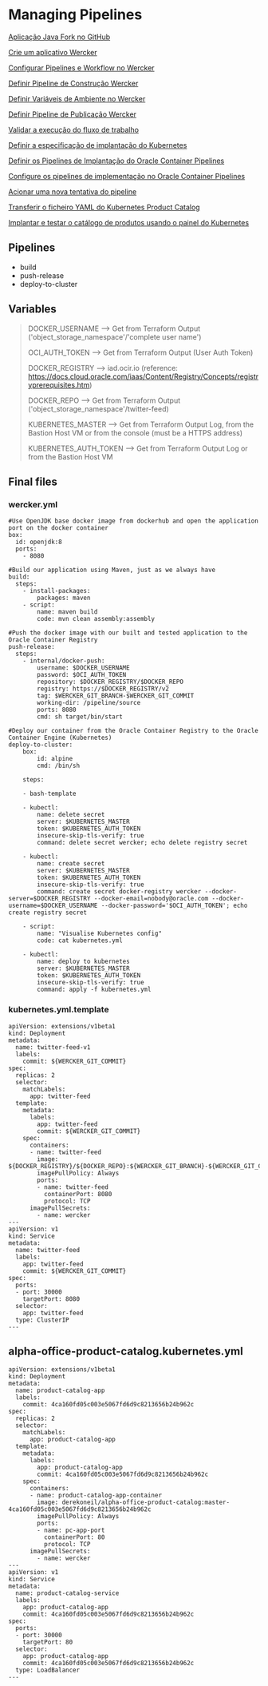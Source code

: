 # Managing Pipelines

[Aplicação Java Fork no GitHub](https://www.manula.com/manuals/hoshikawa-cristiano/devops-containers/1/pt/topic/passo-1-aplicacao-java-fork-no-github)

[Crie um aplicativo Wercker](https://www.manula.com/manuals/hoshikawa-cristiano/devops-containers/1/pt/topic/passo-3-crie-um-aplicativo-wercker)

[Configurar Pipelines e Workflow no Wercker](https://www.manula.com/manuals/hoshikawa-cristiano/devops-containers/1/pt/topic/passo-4-configurar-pipelines-e-workflow-no-wercker)

[Definir Pipeline de Construção Wercker](https://www.manula.com/manuals/hoshikawa-cristiano/devops-containers/1/pt/topic/passo-5-definir-pipeline-de-construcao-wercker)

[Definir Variáveis de Ambiente no Wercker](https://www.manula.com/manuals/hoshikawa-cristiano/devops-containers/1/pt/topic/passo-6-definir-variaveis-de-ambiente-no-wercker)

[Definir Pipeline de Publicação Wercker](https://www.manula.com/manuals/hoshikawa-cristiano/devops-containers/1/pt/topic/passo-7-definir-pipeline-de-publicacao-wercker)

[Validar a execução do fluxo de trabalho](https://www.manula.com/manuals/hoshikawa-cristiano/devops-containers/1/pt/topic/etapa-8-validar-a-execucao-do-fluxo-de-trabalho)

[Definir a especificação de implantação do Kubernetes](https://www.manula.com/manuals/hoshikawa-cristiano/devops-containers/1/pt/topic/passo-9-definir-a-especificacao-de-implantacao-do-kubernetes)

[Definir os Pipelines de Implantação do Oracle Container Pipelines](https://www.manula.com/manuals/hoshikawa-cristiano/devops-containers/1/pt/topic/passo-10-definir-os-pipelines-de-implantacao-do-wercker)

[Configure os pipelines de implementação no Oracle Container Pipelines](https://www.manula.com/manuals/hoshikawa-cristiano/devops-containers/1/pt/topic/passo-11-configure-os-pipelines-de-implementacao-no-wercker)

[Acionar uma nova tentativa do pipeline](https://www.manula.com/manuals/hoshikawa-cristiano/devops-containers/1/pt/topic/passo-13-acionar-uma-nova-tentativa-do-pipeline)

[Transferir o ficheiro YAML do Kubernetes Product Catalog](https://www.manula.com/manuals/hoshikawa-cristiano/devops-containers/1/pt/topic/passo-14-validar-a-implantacao)

[Implantar e testar o catálogo de produtos usando o painel do Kubernetes](https://www.manula.com/manuals/hoshikawa-cristiano/devops-containers/1/pt/topic/passo-16-implantar-e-testar-o-catalogo-de-produtos-usando-o-painel-do-kubernetes)

## Pipelines

* build
* push-release
* deploy-to-cluster

## Variables

>
> DOCKER_USERNAME --> Get from Terraform Output ('object_storage_namespace'/'complete user name')
>
> OCI_AUTH_TOKEN --> Get from Terraform Output (User Auth Token)
>
> DOCKER_REGISTRY --> iad.ocir.io (reference: https://docs.cloud.oracle.com/iaas/Content/Registry/Concepts/registryprerequisites.htm)
> 
> DOCKER_REPO --> Get from Terraform Output ('object_storage_namespace'/twitter-feed)
> 
> KUBERNETES_MASTER --> Get from Terraform Output Log, from the Bastion Host VM or from the console (must be a HTTPS address)
> 
> KUBERNETES_AUTH_TOKEN --> Get from Terraform Output Log or from the Bastion Host VM
>

## Final files

### wercker.yml

    #Use OpenJDK base docker image from dockerhub and open the application port on the docker container
    box:
      id: openjdk:8
      ports:
        - 8080

    #Build our application using Maven, just as we always have
    build:
      steps:
        - install-packages:
            packages: maven
        - script:
            name: maven build
            code: mvn clean assembly:assembly

    #Push the docker image with our built and tested application to the Oracle Container Registry
    push-release:
      steps:
        - internal/docker-push:
            username: $DOCKER_USERNAME
            password: $OCI_AUTH_TOKEN
            repository: $DOCKER_REGISTRY/$DOCKER_REPO
            registry: https://$DOCKER_REGISTRY/v2
            tag: $WERCKER_GIT_BRANCH-$WERCKER_GIT_COMMIT
            working-dir: /pipeline/source
            ports: 8080
            cmd: sh target/bin/start

    #Deploy our container from the Oracle Container Registry to the Oracle Container Engine (Kubernetes)
    deploy-to-cluster:
        box:
            id: alpine
            cmd: /bin/sh

        steps:

        - bash-template

        - kubectl:
            name: delete secret
            server: $KUBERNETES_MASTER
            token: $KUBERNETES_AUTH_TOKEN
            insecure-skip-tls-verify: true
            command: delete secret wercker; echo delete registry secret

        - kubectl:
            name: create secret
            server: $KUBERNETES_MASTER
            token: $KUBERNETES_AUTH_TOKEN
            insecure-skip-tls-verify: true
            command: create secret docker-registry wercker --docker-server=$DOCKER_REGISTRY --docker-email=nobody@oracle.com --docker-username=$DOCKER_USERNAME --docker-password='$OCI_AUTH_TOKEN'; echo create registry secret

        - script:
            name: "Visualise Kubernetes config"
            code: cat kubernetes.yml

        - kubectl:
            name: deploy to kubernetes
            server: $KUBERNETES_MASTER
            token: $KUBERNETES_AUTH_TOKEN
            insecure-skip-tls-verify: true
            command: apply -f kubernetes.yml

### kubernetes.yml.template

    apiVersion: extensions/v1beta1
    kind: Deployment
    metadata:
      name: twitter-feed-v1
      labels:
        commit: ${WERCKER_GIT_COMMIT}
    spec:
      replicas: 2
      selector:
        matchLabels:
          app: twitter-feed
      template:
        metadata:
          labels:
            app: twitter-feed
            commit: ${WERCKER_GIT_COMMIT}
        spec:
          containers:
          - name: twitter-feed
            image: ${DOCKER_REGISTRY}/${DOCKER_REPO}:${WERCKER_GIT_BRANCH}-${WERCKER_GIT_COMMIT}
            imagePullPolicy: Always
            ports:
            - name: twitter-feed
              containerPort: 8080
              protocol: TCP
          imagePullSecrets:
            - name: wercker
    ---
    apiVersion: v1
    kind: Service
    metadata:
      name: twitter-feed
      labels:
        app: twitter-feed
        commit: ${WERCKER_GIT_COMMIT}
    spec:
      ports:
      - port: 30000
        targetPort: 8080
      selector:
        app: twitter-feed
      type: ClusterIP
    ---

## alpha-office-product-catalog.kubernetes.yml

    apiVersion: extensions/v1beta1
    kind: Deployment
    metadata:
      name: product-catalog-app
      labels:
        commit: 4ca160fd05c003e5067fd6d9c8213656b24b962c
    spec:
      replicas: 2
      selector:
        matchLabels:
          app: product-catalog-app
      template:
        metadata:
          labels:
            app: product-catalog-app
            commit: 4ca160fd05c003e5067fd6d9c8213656b24b962c
        spec:
          containers:
          - name: product-catalog-app-container
            image: derekoneil/alpha-office-product-catalog:master-4ca160fd05c003e5067fd6d9c8213656b24b962c
            imagePullPolicy: Always
            ports:
            - name: pc-app-port
              containerPort: 80
              protocol: TCP
          imagePullSecrets:
            - name: wercker
    ---
    apiVersion: v1
    kind: Service
    metadata:
      name: product-catalog-service
      labels:
        app: product-catalog-app
        commit: 4ca160fd05c003e5067fd6d9c8213656b24b962c
    spec:
      ports:
      - port: 30000
        targetPort: 80
      selector:
        app: product-catalog-app
        commit: 4ca160fd05c003e5067fd6d9c8213656b24b962c
      type: LoadBalancer
    ---
